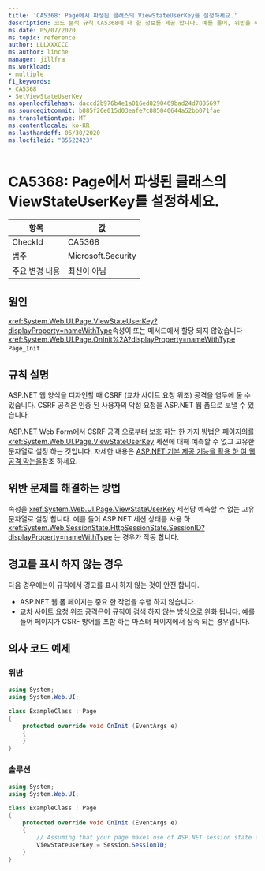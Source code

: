 ```yaml
---
title: 'CA5368: Page에서 파생된 클래스의 ViewStateUserKey를 설정하세요.'
description: 코드 분석 규칙 CA5368에 대 한 정보를 제공 합니다. 예를 들어, 위반을 해결 하는 방법, 위반 하는 경우를 포함 합니다.
ms.date: 05/07/2020
ms.topic: reference
author: LLLXXXCCC
ms.author: linche
manager: jillfra
ms.workload:
- multiple
f1_keywords:
- CA5368
- SetViewStateUserKey
ms.openlocfilehash: daccd2b976b4e1a016ed8290469bad24d7885697
ms.sourcegitcommit: b885f26e015d03eafe7c885040644a52bb071fae
ms.translationtype: MT
ms.contentlocale: ko-KR
ms.lasthandoff: 06/30/2020
ms.locfileid: "85522423"
---
```

# <a name="ca5368-set-viewstateuserkey-for-classes-derived-from-page"></a>CA5368: Page에서 파생된 클래스의 ViewStateUserKey를 설정하세요.

|항목|값|
|-|-|
|CheckId|CA5368|
|범주|Microsoft.Security|
|주요 변경 내용|최신이 아님|

## <a name="cause"></a>원인

<xref:System.Web.UI.Page.ViewStateUserKey?displayProperty=nameWithType>속성이 또는 메서드에서 할당 되지 않았습니다 <xref:System.Web.UI.Page.OnInit%2A?displayProperty=nameWithType> `Page_Init` .

## <a name="rule-description"></a>규칙 설명

ASP.NET 웹 양식을 디자인할 때 CSRF (교차 사이트 요청 위조) 공격을 염두에 둘 수 있습니다. CSRF 공격은 인증 된 사용자의 악성 요청을 ASP.NET 웹 폼으로 보낼 수 있습니다.

ASP.NET Web Form에서 CSRF 공격 으로부터 보호 하는 한 가지 방법은 페이지의를 <xref:System.Web.UI.Page.ViewStateUserKey> 세션에 대해 예측할 수 없고 고유한 문자열로 설정 하는 것입니다. 자세한 내용은 [ASP.NET 기본 제공 기능을 활용 하 여 웹 공격 막는을](/previous-versions/dotnet/articles/ms972969(v=msdn.10)#viewstateuserkey)참조 하세요.

## <a name="how-to-fix-violations"></a>위반 문제를 해결하는 방법

속성을 <xref:System.Web.UI.Page.ViewStateUserKey> 세션당 예측할 수 없는 고유 문자열로 설정 합니다. 예를 들어 ASP.NET 세션 상태를 사용 하 <xref:System.Web.SessionState.HttpSessionState.SessionID?displayProperty=nameWithType> 는 경우가 작동 합니다.

## <a name="when-to-suppress-warnings"></a>경고를 표시 하지 않는 경우

다음 경우에는이 규칙에서 경고를 표시 하지 않는 것이 안전 합니다.
- ASP.NET 웹 폼 페이지는 중요 한 작업을 수행 하지 않습니다.
- 교차 사이트 요청 위조 공격은이 규칙이 검색 하지 않는 방식으로 완화 됩니다. 예를 들어 페이지가 CSRF 방어를 포함 하는 마스터 페이지에서 상속 되는 경우입니다.

## <a name="pseudo-code-examples"></a>의사 코드 예제

### <a name="violation"></a>위반

```csharp
using System;
using System.Web.UI;

class ExampleClass : Page
{
    protected override void OnInit (EventArgs e)
    {
    }
}
```

### <a name="solution"></a>솔루션

```csharp
using System;
using System.Web.UI;

class ExampleClass : Page
{
    protected override void OnInit (EventArgs e)
    {
        // Assuming that your page makes use of ASP.NET session state and the SessionID is stable.
        ViewStateUserKey = Session.SessionID;
    }
}
```
